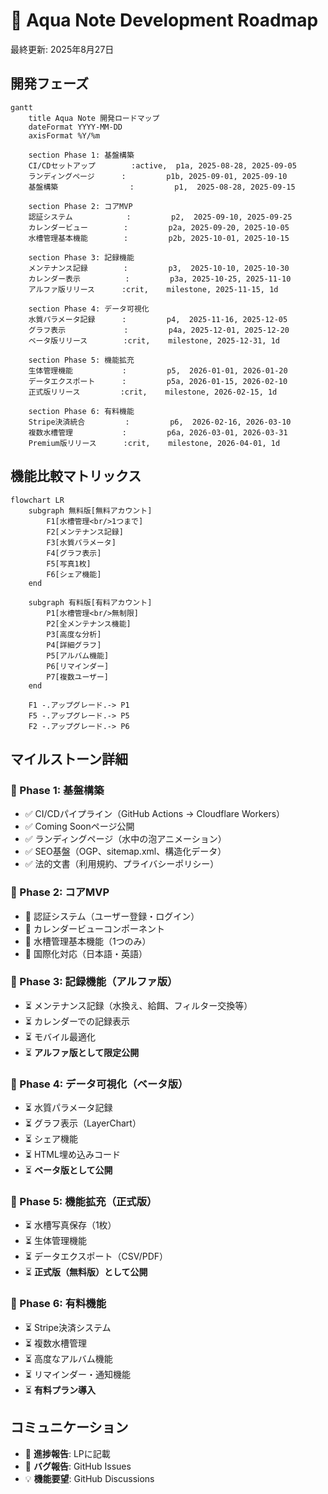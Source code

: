 # 🐠 Aqua Note Development Roadmap

最終更新: 2025年8月27日

## 開発フェーズ

```mermaid
gantt
    title Aqua Note 開発ロードマップ
    dateFormat YYYY-MM-DD
    axisFormat %Y/%m

    section Phase 1: 基盤構築
    CI/CDセットアップ        :active,  p1a, 2025-08-28, 2025-09-05
    ランディングページ      :         p1b, 2025-09-01, 2025-09-10
    基盤構築                :         p1,  2025-08-28, 2025-09-15

    section Phase 2: コアMVP
    認証システム            :         p2,  2025-09-10, 2025-09-25
    カレンダービュー        :         p2a, 2025-09-20, 2025-10-05
    水槽管理基本機能        :         p2b, 2025-10-01, 2025-10-15

    section Phase 3: 記録機能
    メンテナンス記録        :         p3,  2025-10-10, 2025-10-30
    カレンダー表示          :         p3a, 2025-10-25, 2025-11-10
    アルファ版リリース      :crit,    milestone, 2025-11-15, 1d

    section Phase 4: データ可視化
    水質パラメータ記録      :         p4,  2025-11-16, 2025-12-05
    グラフ表示             :         p4a, 2025-12-01, 2025-12-20
    ベータ版リリース        :crit,    milestone, 2025-12-31, 1d

    section Phase 5: 機能拡充
    生体管理機能           :         p5,  2026-01-01, 2026-01-20
    データエクスポート      :         p5a, 2026-01-15, 2026-02-10
    正式版リリース         :crit,    milestone, 2026-02-15, 1d

    section Phase 6: 有料機能
    Stripe決済統合         :         p6,  2026-02-16, 2026-03-10
    複数水槽管理           :         p6a, 2026-03-01, 2026-03-31
    Premium版リリース      :crit,    milestone, 2026-04-01, 1d
```

## 機能比較マトリックス

```mermaid
flowchart LR
    subgraph 無料版[無料アカウント]
        F1[水槽管理<br/>1つまで]
        F2[メンテナンス記録]
        F3[水質パラメータ]
        F4[グラフ表示]
        F5[写真1枚]
        F6[シェア機能]
    end

    subgraph 有料版[有料アカウント]
        P1[水槽管理<br/>無制限]
        P2[全メンテナンス機能]
        P3[高度な分析]
        P4[詳細グラフ]
        P5[アルバム機能]
        P6[リマインダー]
        P7[複数ユーザー]
    end

    F1 -.アップグレード.-> P1
    F5 -.アップグレード.-> P5
    F2 -.アップグレード.-> P6
```

## マイルストーン詳細

### 📍 Phase 1: 基盤構築

- ✅ CI/CDパイプライン（GitHub Actions → Cloudflare Workers）
- ✅ Coming Soonページ公開
- ✅ ランディングページ（水中の泡アニメーション）
- ✅ SEO基盤（OGP、sitemap.xml、構造化データ）
- ✅ 法的文書（利用規約、プライバシーポリシー）

### 📍 Phase 2: コアMVP

- 🔄 認証システム（ユーザー登録・ログイン）
- 🔄 カレンダービューコンポーネント
- 🔄 水槽管理基本機能（1つのみ）
- 🔄 国際化対応（日本語・英語）

### 📍 Phase 3: 記録機能（アルファ版）

- ⏳ メンテナンス記録（水換え、給餌、フィルター交換等）
- ⏳ カレンダーでの記録表示
- ⏳ モバイル最適化
- ⏳ **アルファ版として限定公開**

### 📍 Phase 4: データ可視化（ベータ版）

- ⏳ 水質パラメータ記録
- ⏳ グラフ表示（LayerChart）
- ⏳ シェア機能
- ⏳ HTML埋め込みコード
- ⏳ **ベータ版として公開**

### 📍 Phase 5: 機能拡充（正式版）

- ⏳ 水槽写真保存（1枚）
- ⏳ 生体管理機能
- ⏳ データエクスポート（CSV/PDF）
- ⏳ **正式版（無料版）として公開**

### 📍 Phase 6: 有料機能

- ⏳ Stripe決済システム
- ⏳ 複数水槽管理
- ⏳ 高度なアルバム機能
- ⏳ リマインダー・通知機能
- ⏳ **有料プラン導入**

## コミュニケーション

- 📢 **進捗報告**: LPに記載
- 🐛 **バグ報告**: GitHub Issues
- 💡 **機能要望**: GitHub Discussions
